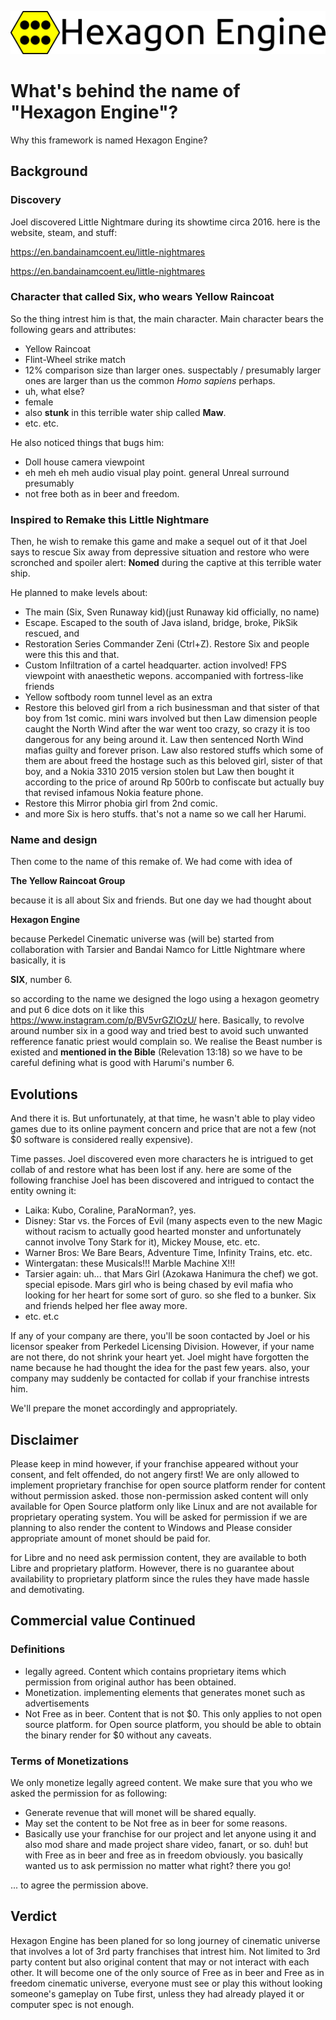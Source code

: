 ![Hexagon Engine](https://github.com/Perkedel/HexagonEngine/raw/master/Sprites/HexagonEngineLogo.png)
# What's behind the name of "Hexagon Engine"?
Why this framework is named Hexagon Engine?
## Background
### Discovery
Joel discovered Little Nightmare during its showtime circa 2016. here is the website, steam, and stuff:

https://en.bandainamcoent.eu/little-nightmares

https://en.bandainamcoent.eu/little-nightmares

### Character that called Six, who wears Yellow Raincoat
So the thing intrest him is that, the main character.
Main character bears the following gears and attributes:
- Yellow Raincoat
- Flint-Wheel strike match
- 12% comparison size than larger ones. suspectably / presumably larger ones are larger than us the common *Homo sapiens* perhaps.
- uh, what else?
- female
- also **stunk** in this terrible water ship called **Maw**.
- etc. etc.

He also noticed things that bugs him:
- Doll house camera viewpoint
- eh meh eh meh audio visual play point. general Unreal surround presumably
- not free both as in beer and freedom.

### Inspired to Remake this Little Nightmare
Then, he wish to remake this game and make a sequel out of it that Joel says to rescue Six away from depressive situation and restore who were scronched and spoiler alert: **Nomed**
during the captive at this terrible water ship.

He planned to make levels about:
- The main (Six, Sven Runaway kid)(just Runaway kid officially, no name)
- Escape. Escaped to the south of Java island, bridge, broke, PikSik rescued, and
- Restoration Series Commander Zeni (Ctrl+Z). Restore Six and people were this this and that.
- Custom Infiltration of a cartel headquarter. action involved! FPS viewpoint with anaesthetic wepons. accompanied with fortress-like friends
- Yellow softbody room tunnel level as an extra
- Restore this beloved girl from a rich businessman and that sister of that boy from 1st comic. mini wars involved but then Law dimension people caught the North Wind after the war went too crazy, so crazy it is too dangerous for any being around it. Law then sentenced North Wind mafias guilty and forever prison. Law also restored stuffs which some of them are about freed the hostage such as this beloved girl, sister of that boy, and a Nokia 3310 2015 version stolen but Law then bought it according to the price of around Rp 500rb to confiscate but actually buy that revised infamous Nokia feature phone.
- Restore this Mirror phobia girl from 2nd comic.
- and more Six is hero stuffs. that's not a name so we call her Harumi.

### Name and design
Then come to the name of this remake of.
We had come with idea of

**The Yellow Raincoat Group**

because it is all about Six and friends. But one day we had thought about

**Hexagon Engine**

because Perkedel Cinematic universe was (will be) started from collaboration with Tarsier and Bandai Namco for Little Nightmare where basically, it is

**SIX**, number 6.

so according to the name we designed the logo using a hexagon geometry and put 6 dice dots on it like this https://www.instagram.com/p/BV5vrGZlOzU/ here. Basically, to revolve around number six in a good way and tried best to avoid such unwanted refference fanatic priest would complain so. We realise the Beast number is existed and **mentioned in the Bible** (Relevation 13:18) so we have to be careful defining what is good with Harumi's number 6.

## Evolutions
And there it is. But unfortunately, at that time, he wasn't able to play video games due to its online payment concern and price that are not a few (not $0 software is considered really expensive).

Time passes. Joel discovered even more characters he is intrigued to get collab of and restore what has been lost if any. here are some of the following franchise Joel has been discovered and intrigued to contact the entity owning it:
- Laika: Kubo, Coraline, ParaNorman?, yes.
- Disney: Star vs. the Forces of Evil (many aspects even to the new Magic without racism to actually good hearted monster and unfortunately cannot involve Tony Stark for it), Mickey Mouse, etc. etc.
- Warner Bros: We Bare Bears, Adventure Time, Infinity Trains, etc. etc.
- Wintergatan: these Musicals!!! Marble Machine X!!!
- Tarsier again: uh... that Mars Girl (Azokawa Hanimura the chef) we got. special episode. Mars girl who is being chased by evil mafia who looking for her heart for some sort of guro. so she fled to a bunker. Six and friends helped her flee away more.
- etc. et.c

If any of your company are there, you'll be soon contacted by Joel or his licensor speaker from Perkedel Licensing Division.
However, if your name are not there, do not shrink your heart yet. Joel might have forgotten the name because he had thought the idea for the past few years. also, your company may suddenly be contacted for collab if your franchise intrests him.

We'll prepare the monet accordingly and appropriately.

## Disclaimer
Please keep in mind however, if your franchise appeared without your consent, and felt offended, do not angery first! We are only allowed to implement proprietary franchise for open source platform render for content without permission asked. those non-permission asked content will only available for Open Source platform only like Linux and are not available for proprietary operating system. You will be asked for permission if we are planning to also render the content to Windows and Please consider appropriate amount of monet should be paid for.

for Libre and no need ask permission content, they are available to both Libre and proprietary platform. However, there is no guarantee about availability to proprietary platform since the rules they have made hassle and demotivating.

## Commercial value Continued
### Definitions
- legally agreed. Content which contains proprietary items which permission from original author has been obtained.
- Monetization. implementing elements that generates monet such as advertisements
- Not Free as in beer. Content that is not $0. This only applies to not open source platform. for Open source platform, you should be able to obtain the binary render for $0 without any caveats.
### Terms of Monetizations
We only monetize legally agreed content. We make sure that you who we asked the permission for as following:
- Generate revenue that will monet will be shared equally.
- May set the content to be Not free as in beer for some reasons.
- Basically use your franchise for our project and let anyone using it and also mod share and made project share video, fanart, or so. duh! but with Free as in beer and free as in freedom obviously. you basically wanted us to ask permission no matter what right? there you go!

... to agree the permission above.

## Verdict
Hexagon Engine has been planed for so long journey of cinematic universe that involves a lot of 3rd party franchises that intrest him. Not limited to 3rd party content but also original content that may or not interact with each other. It will become one of the only source of Free as in beer and Free as in freedom cinematic universe, everyone must see or play this without looking someone's gameplay on Tube first, unless they had already played it or computer spec is not enough.

